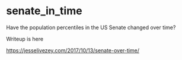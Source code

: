 # senate_in_time
Have the population percentiles in the US Senate changed over time?

Writeup is here

https://jesselivezey.com/2017/10/13/senate-over-time/
